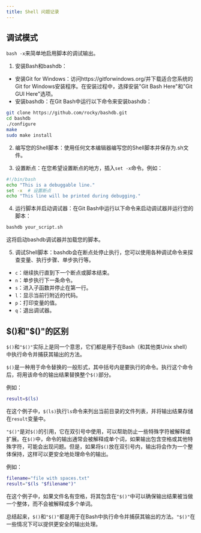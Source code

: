 ```yaml
---
title: Shell 问题记录
---
```


## 调试模式

`bash -x`来简单地启用脚本的调试输出。

1. 安装Bash和bashdb：

- 安装Git for Windows：访问https://gitforwindows.org/并下载适合您系统的Git for Windows安装程序。在安装过程中，选择安装"Git Bash Here"和"Git GUI Here"选项。
- 安装bashdb：在Git Bash中运行以下命令来安装bashdb：

```bash
git clone https://github.com/rocky/bashdb.git
cd bashdb
./configure
make
sudo make install
```

2. 编写您的Shell脚本：使用任何文本编辑器编写您的Shell脚本并保存为.sh文件。

3. 设置断点：在您希望设置断点的地方，插入`set -x`命令。例如：

```bash
#!/bin/bash
echo "This is a debuggable line."
set -x  # 设置断点
echo "This line will be printed during debugging."
```

4. 运行脚本并启动调试器：在Git Bash中运行以下命令来启动调试器并运行您的脚本：

```bash
bashdb your_script.sh
```
这将启动bashdb调试器并加载您的脚本。

5. 调试Shell脚本：bashdb会在断点处停止执行，您可以使用各种调试命令来探查变量、执行步骤、单步执行等。

- `c`：继续执行直到下一个断点或脚本结束。
- `n`：单步执行下一条命令。
- `s`：进入子函数并停止在第一行。
- `l`：显示当前行附近的代码。
- `p`：打印变量的值。
- `q`：退出调试器。

## $()和"$()"的区别

`$()`和`"$()"`实际上是同一个意思，它们都是用于在Bash（和其他类Unix shell）中执行命令并捕获其输出的方法。

`$()`是一种用于命令替换的一般形式，其中括号内是要执行的命令。执行这个命令后，将用该命令的输出结果替换整个`$()`部分。

例如：
```bash
result=$(ls)
```
在这个例子中，`$(ls)`执行`ls`命令来列出当前目录的文件列表，并将输出结果存储在`result`变量中。

`"$()"`是对`$()`的引用，它在双引号中使用，可以帮助防止一些特殊字符被解释或扩展。在`$()`中，命令的输出通常会被解释成单个词，如果输出包含空格或其他特殊字符，可能会出现问题。但是，如果将`$()`放在双引号内，输出将会作为一个整体保持，这样可以更安全地处理命令的输出。

例如：
```bash
filename="file with spaces.txt"
result="$(ls "$filename")"
```
在这个例子中，如果文件名有空格，将其包含在`"$()"`中可以确保输出结果被当做一个整体，而不会被解释成多个单词。

总结起来，`$()`和`"$()"`都是用于在Bash中执行命令并捕获其输出的方法。`"$()"`在一些情况下可以提供更安全的输出处理。